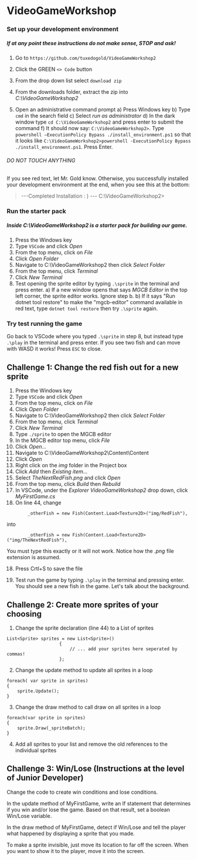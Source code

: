 # VideoGameWorkshop

### Set up your development environment
##### If at any point these instructions do not make sense, ***STOP*** and ask!

1) Go to ```https://github.com/tuxedogold/VideoGameWorkshop2```

2) Click the GREEN ```<> Code``` button

3) From the drop down list select ```download zip```

4) From the downloads folder, extract the zip into *C:\VideoGameWorkshop2*

5) Open an administrative command prompt
a) Press Windows key
b) Type ```cmd``` in the search field
c) Select *run as administrator*
d) In the dark window type ```cd C:\VideoGameWorkshop2``` and press enter to submit the command
f) It should now say: ```C:\VideoGameWorkshop2>```. 
Type ```powershell –ExecutionPolicy Bypass ./install_environment.ps1```
so that it looks like ```C:\VideoGameWorkshop2>powershell -ExecutionPolicy Bypass ./install_environment.ps1```. Press Enter.
###### DO NOT TOUCH ANYTHING 

If you see red text, let Mr. Gold know. Otherwise, you successfully installed your development environment at the end, when you see this at the bottom: 

> ---Completed Installation : ) ---
> C:\VideoGameWorkshop2>


### Run the starter pack
##### Inside C:\VideoGameWorkshop2 is a starter pack for building our game. 

1) Press the Windows key
2) Type ```VSCode``` and click *Open*
3) From the top menu, click on *File*
4) Click *Open Folder*
5) Navigate to C:\VideoGameWorkshop2 then click *Select Folder*
6) From the top menu, click *Terminal*
7) Click *New Terminal*
8) Test opening the sprite editor by typing ```.\sprite``` in the terminal and press enter. 
a) If a new window opens that says *MGCB Editor* in the top left corner, the sprite editor works. Ignore step b. 
b) If it says "Run dotnet tool restore" to make the "mgcb-editor" command available in red text, type
```dotnet tool restore``` then try ```.\sprite``` again.

### Try test running the game

Go back to VSCode where you typed ```.\sprite``` in step 8, but instead type ```.\play``` in the terminal and press enter. If you see two fish and can move with WASD it works! Press ```ESC``` to close. 

## Challenge 1: Change the red fish out for a new sprite
1) Press the Windows key
2) Type ```VSCode``` and click *Open*
3) From the top menu, click on *File*
4) Click *Open Folder*
5) Navigate to C:\VideoGameWorkshop2 then click *Select Folder*
6) From the top menu, click *Terminal*
7) Click *New Terminal*
8) Type ```./sprite``` to open the MGCB editor
9) In the MGCB editor top menu, click *File*
10) Click *Open...*
10) Navigate to C:\VideoGameWorkshop2\Content\Content
11) Click *Open*
12) Right click on the *img* folder in the Project box
13) Click *Add* then *Existing item...*
14) Select *TheNextRedFish.png* and click *Open*
15) From the top menu, click *Build* then *Rebuild*
16) In VSCode, under the *Explorer* *VideoGameWorkshop2* drop down, click *MyFirstGame.cs*
17) On line 44, change 

```        _otherFish = new Fish(Content.Load<Texture2D>("img/RedFish"),```

into 

```        _otherFish = new Fish(Content.Load<Texture2D>("img/TheNextRedFish"),```

You must type this exactly or it will not work. Notice how the *.png* file extension is assumed.

18) Press Crtl+S to save the file

19) Test run the game by typing ```.\play``` in the terminal and pressing enter. You should see a new fish in the game. Let's talk about the background.

## Challenge 2: Create more sprites of your choosing 
1) Change the sprite declaration (line 44) to a List of sprites 
```
List<Sprite> sprites = new List<Sprite>()
                    {
                        // ... add your sprites here seperated by commas!                
                    };

```
2) Change the update method to update all sprites in a loop
```
foreach( var sprite in sprites)
{
    sprite.Update();
}

```
3) Change the draw method to call draw on all sprites in a loop
```
foreach(var sprite in sprites)
{
    sprite.Draw(_spriteBatch);
}
```
4) Add all sprites to your list and remove the old references to the individual sprites

## Challenge 3: Win/Lose (Instructions at the level of Junior Developer)
Change the code to create win conditions and lose conditions.

In the update method of MyFirstGame, write an If statement that determines if you win and/or lose the game. Based on that result, set a boolean Win/Lose variable.

In the draw method of MyFirstGame, detect if Win/Lose and tell the player what happened by displaying a sprite that you made.

To make a sprite invisible, just move its location to far off the screen. When you want to show it to the player, move it into the screen.




